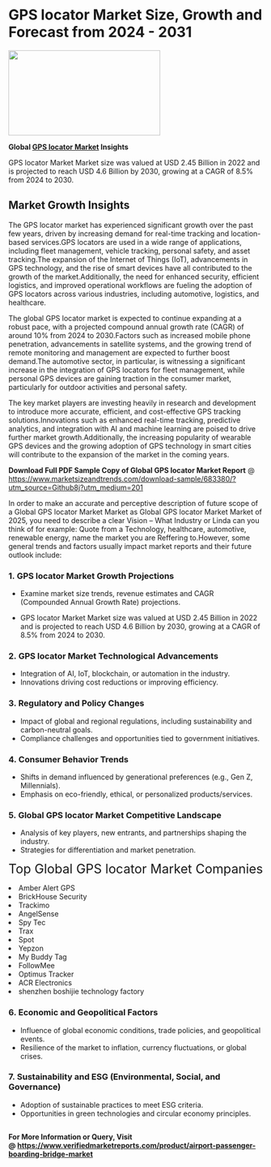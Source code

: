<H1>GPS locator Market Size, Growth and Forecast from 2024 - 2031</H1><img class="aligncenter size-medium wp-image-584254" src="https://thirdeyenews.in/wp-content/uploads/2024/09/Global-Market-Research-300x168.jpeg" alt="" width="300" height="168" /><p><strong>Global&nbsp;<a href="https://www.marketsizeandtrends.com/download-sample/683380/?utm_source=Github8j?utm_medium=201">GPS locator Market</a> Insights</strong></p><p>GPS locator Market Market size was valued at USD 2.45 Billion in 2022 and is projected to reach USD 4.6 Billion by 2030, growing at a CAGR of 8.5% from 2024 to 2030.</p><p><h2>Market Growth Insights</h2> <p>The GPS locator market has experienced significant growth over the past few years, driven by increasing demand for real-time tracking and location-based services.GPS locators are used in a wide range of applications, including fleet management, vehicle tracking, personal safety, and asset tracking.The expansion of the Internet of Things (IoT), advancements in GPS technology, and the rise of smart devices have all contributed to the growth of the market.Additionally, the need for enhanced security, efficient logistics, and improved operational workflows are fueling the adoption of GPS locators across various industries, including automotive, logistics, and healthcare.</p> <p>The global GPS locator market is expected to continue expanding at a robust pace, with a projected compound annual growth rate (CAGR) of around 10% from 2024 to 2030.Factors such as increased mobile phone penetration, advancements in satellite systems, and the growing trend of remote monitoring and management are expected to further boost demand.The automotive sector, in particular, is witnessing a significant increase in the integration of GPS locators for fleet management, while personal GPS devices are gaining traction in the consumer market, particularly for outdoor activities and personal safety.</p> <p>The key market players are investing heavily in research and development to introduce more accurate, efficient, and cost-effective GPS tracking solutions.Innovations such as enhanced real-time tracking, predictive analytics, and integration with AI and machine learning are poised to drive further market growth.Additionally, the increasing popularity of wearable GPS devices and the growing adoption of GPS technology in smart cities will contribute to the expansion of the market in the coming years.</p> <p><span class=""><strong>Download Full PDF Sample Copy of Global GPS locator Market Report</strong> @ <a href="https://www.marketsizeandtrends.com/download-sample/683380/?utm_source=Github8j?utm_medium=201" target="_blank">https://www.marketsizeandtrends.com/download-sample/683380/?utm_source=Github8j?utm_medium=201</a></span></p><p>In order to make an accurate and perceptive description of future scope of a Global&nbsp;GPS locator Market Market as Global&nbsp;GPS locator Market Market of 2025, you need to describe a clear Vision &ndash; What Industry or Linda can you think of for example: Quote from a Technology, healthcare, automotive, renewable energy, name the market you are Reffering to.However, some general trends and factors usually impact market reports and their future outlook include:</p><h3>1.&nbsp;<strong>GPS locator Market Growth Projections</strong></h3><ul><li>Examine market size trends, revenue estimates and CAGR (Compounded Annual Growth Rate) projections.</li><li><p>GPS locator Market Market size was valued at USD 2.45 Billion in 2022 and is projected to reach USD 4.6 Billion by 2030, growing at a CAGR of 8.5% from 2024 to 2030.</p></li></ul><h3>2.&nbsp;<strong>GPS locator Market Technological Advancements</strong></h3><ul><li>Integration of AI, IoT, blockchain, or automation in the industry.</li><li>Innovations driving cost reductions or improving efficiency.</li></ul><h3>3.&nbsp;<strong>Regulatory and Policy Changes</strong></h3><ul><li>Impact of global and regional regulations, including sustainability and carbon-neutral goals.</li><li>Compliance challenges and opportunities tied to government initiatives.</li></ul><h3>4.&nbsp;<strong>Consumer Behavior Trends</strong></h3><ul><li>Shifts in demand influenced by generational preferences (e.g., Gen Z, Millennials).</li><li>Emphasis on eco-friendly, ethical, or personalized products/services.</li></ul><h3>5.&nbsp;<strong>Global GPS locator Market Competitive Landscape</strong></h3><ul><li>Analysis of key players, new entrants, and partnerships shaping the industry.</li><li>Strategies for differentiation and market penetration.</li></ul><p data-pm-slice="1 1 []"><span style="color: inherit; font-family: inherit; font-size: 25px;">Top Global GPS locator Market Companies</span></p><div class="" data-test-id=""><p><li>Amber Alert GPS</li><li> BrickHouse Security</li><li> Trackimo</li><li> AngelSense</li><li> Spy Tec</li><li> Trax</li><li> Spot</li><li> Yepzon</li><li> My Buddy Tag</li><li> FollowMee</li><li> Optimus Tracker</li><li> ACR Electronics</li><li> shenzhen boshijie technology factory</li></p></div><h3>6.&nbsp;<strong>Economic and Geopolitical Factors</strong></h3><ul><li>Influence of global economic conditions, trade policies, and geopolitical events.</li><li>Resilience of the market to inflation, currency fluctuations, or global crises.</li></ul><h3>7.&nbsp;<strong>Sustainability and ESG (Environmental, Social, and Governance)</strong></h3><ul><li>Adoption of sustainable practices to meet ESG criteria.</li><li>Opportunities in green technologies and circular economy principles.</li></ul><h2><strong style="font-size: 14px;">For More Information or Query, Visit @&nbsp;</strong><a style="background-color: #ffffff; font-size: 14px;" href="https://www.marketsizeandtrends.com/report/gps-locator-market/" target="_blank">https://www.verifiedmarketreports.com/product/airport-passenger-boarding-bridge-market</a></h2>